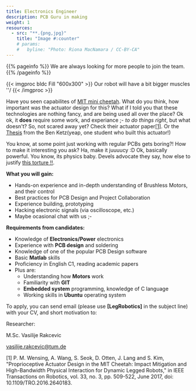 ```yaml
---
title: Electronics Engineer
description: PCB Guru in making
weight: 1
resources:
  - src: "**.{png,jpg}"
    title: "Image #:counter"
    # params:
    #   byline: "Photo: Riona MacNamara / CC-BY-CA"
---
```

{{% pageinfo %}}
We are always looking for more people to join the team.
{{% /pageinfo %}}

{{< imgproc bldc Fill "600x300" >}}
Our robot will have a bit bigger muscles ''/
{{< /imgproc >}}

Have you seen capabilites of [MIT mini cheetah](https://youtu.be/xNeZWP5Mx9s?si=x8OoohQQlFV-ZDrr). What do you think, how important was the actuator design for this? What if I told you that these technologies are nothing fancy, and are being used all over the place? Ok ok, it **does** require some work, and experiance ;- *to do things right*, but what doesn't? So, not scared away yet? Check their actuator paper[[1]](https://fab.cba.mit.edu/classes/865.18/motion/papers/mit-cheetah-actuator.pdf). Or the [Thesis](https://dspace.mit.edu/handle/1721.1/118671) from the Ben Ketz(yeap, one student who built this actuator!)


You know, at some point just working with regular PCBs gets boring?! How to make it interesting you ask? Ha, make it juuuucy :D Ok, basically powerful. You know, its physics baby. Devels advocate they say, how else to justify [this torture !!](https://build-its-inprogress.blogspot.com/2018/07/fixed-noise-and-thermal-testing.html).


**What you will gain:**

- Hands-on experience and in-depth understanding of Brushless Motors, and their
control
- Best practices for PCB Design and Project Collaboration
- Experience building, prototyping
- Hacking electronic signals (via oscilloscope, etc.)
- Maybe ocasional chat with us ;-

**Requirements from candidates:**

- Knowledge of **Electronics/Power** electronics
- Experience with **PCB design** and soldering
- Knowledge of one of the popular PCB Design software
- Basic **Matlab** skills
- Proficiency in English C1, reading academic papers
- Plus are:
    - Understanding how **Motors** work
    - Familiarity with **GIT**
    - **Embedded system** programming, knowledge of C language
    - Working skills in **Ubuntu** operating system

To apply, you can send email (please use **[LegRobotics]** in the subject line) with your CV, and short motivation to:

Researcher:

M.Sc. Vasilije Rakcevic

[vasilije.rakcevic@tum.de](mailto:vasilije.rakcevic@tum.de)

[1] P. M. Wensing, A. Wang, S. Seok, D. Otten, J. Lang and S. Kim, "Proprioceptive Actuator Design in the MIT Cheetah: Impact Mitigation and High-Bandwidth Physical Interaction for Dynamic Legged Robots," in IEEE Transactions on Robotics, vol. 33, no. 3, pp. 509-522, June 2017, doi:
10.1109/TRO.2016.2640183.


